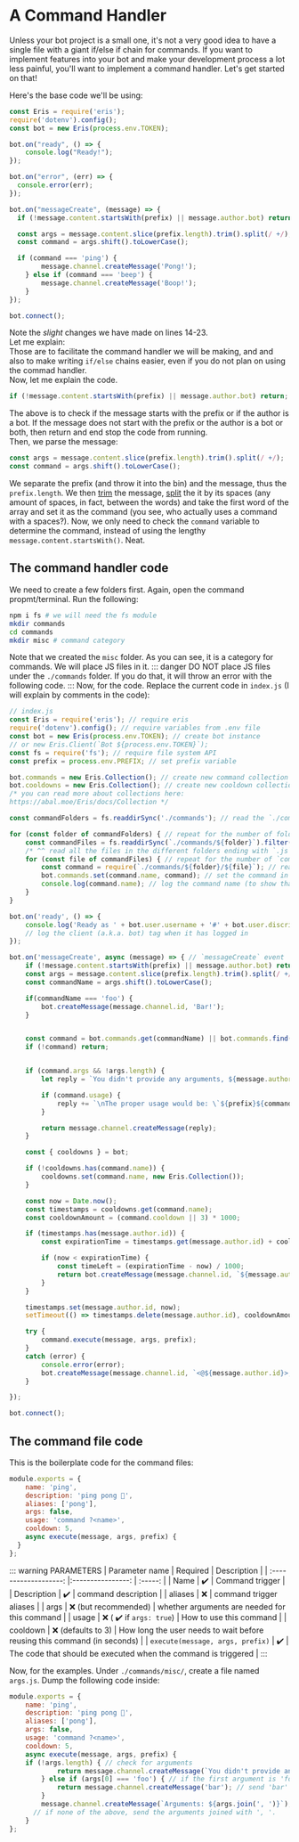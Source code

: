 # A Command Handler
Unless your bot project is a small one, it's not a very good idea to have a single file with a giant if/else if chain for commands. If you want to implement features into your bot and make your development process a lot less painful, you'll want to implement a command handler. Let's get started on that!  <br>

Here's the base code we'll be using:
```js
const Eris = require('eris');
require('dotenv').config();
const bot = new Eris(process.env.TOKEN);

bot.on("ready", () => {
    console.log("Ready!");
});

bot.on("error", (err) => {
  console.error(err);
});

bot.on("messageCreate", (message) => {
  if (!message.content.startsWith(prefix) || message.author.bot) return;

  const args = message.content.slice(prefix.length).trim().split(/ +/);
  const command = args.shift().toLowerCase();

  if (command === 'ping') {
		message.channel.createMessage('Pong!');
	} else if (command === 'beep') {
		message.channel.createMessage('Boop!');
	}
});

bot.connect();
```
Note the *slight* changes we have made on lines 14-23. <br>
Let me explain:<br>
Those are to facilitate the command handler we will be making, and and also to make writing `if/else` chains easier, even if you do not plan on using the commad handler. <br>
Now, let me explain the code.

```js
if (!message.content.startsWith(prefix) || message.author.bot) return;
```
The above is to check if the message starts with the prefix or if the author is a bot. If the message does not start with the prefix or the author is a bot or both, then return and end stop the code from running.
<br>
Then, we parse the message:
```js
const args = message.content.slice(prefix.length).trim().split(/ +/);
const command = args.shift().toLowerCase();
```
We separate the prefix (and throw it into the bin) and the message, thus the `prefix.length`. We then [trim](https://www.w3schools.com/jsref/jsref_trim_string.asp) the message, [split](https://www.w3schools.com/jsref/jsref_split.asp) the it by its spaces (any amount of spaces, in fact, between the words) and take the first word of the array and set it as the command (you see, who actually uses a command with a spaces?).
Now, we only need to check the `command` variable to determine the command, instead of using the lengthy `message.content.startsWith()`. Neat.

## The command handler code
We need to create a few folders first.
Again, open the command propmt/terminal. Run the following:
```bash
npm i fs # we will need the fs module
mkdir commands
cd commands
mkdir misc # command category
```
Note that we created the `misc` folder. As you can see, it is a category for commands. We will place JS files in it.
::: danger
DO NOT place JS files under the `./commands` folder. If you do that, it will throw an error with the following code.
:::
Now, for the code.
Replace the current code in `index.js` (I will explain by comments in the code):
```js
// index.js
const Eris = require('eris'); // require eris
require('dotenv').config(); // require variables from .env file
const bot = new Eris(process.env.TOKEN); // create bot instance
// or new Eris.Client(`Bot ${process.env.TOKEN}`);
const fs = require('fs'); // require file system API
const prefix = process.env.PREFIX; // set prefix variable

bot.commands = new Eris.Collection(); // create new command collection
bot.cooldowns = new Eris.Collection(); // create new cooldown collection
/* you can read more about collections here:
https://abal.moe/Eris/docs/Collection */

const commandFolders = fs.readdirSync('./commands'); // read the `./commands` directory for folders

for (const folder of commandFolders) { // repeat for the number of folders in `./commands`
	const commandFiles = fs.readdirSync(`./commands/${folder}`).filter(file => file.endsWith('.js'));
    /* ^^ read all the files in the different folders ending with `.js` under `./commands` ^^ */
	for (const file of commandFiles) { // repeat for the number of `commandFiles`
		const command = require(`./commands/${folder}/${file}`); // read the exported values in the `.js file`
		bot.commands.set(command.name, command); // set the command in the `commands` collection
		console.log(command.name); // log the command name (to show that it has loaded)
	}
}

bot.on('ready', () => {
	console.log('Ready as ' + bot.user.username + '#' + bot.user.discriminator);
    // log the client (a.k.a. bot) tag when it has logged in
});

bot.on('messageCreate', async (message) => { // `messageCreate` event
	if (!message.content.startsWith(prefix) || message.author.bot) return;
	const args = message.content.slice(prefix.length).trim().split(/ +/);
	const commandName = args.shift().toLowerCase();

	if(commandName === 'foo') {
		bot.createMessage(message.channel.id, 'Bar!');
	}


	const command = bot.commands.get(commandName) || bot.commands.find(cmd => cmd.aliases && cmd.aliases.includes(commandName));
	if (!command) return;


	if (command.args && !args.length) {
		let reply = `You didn't provide any arguments, ${message.author.mention}!`;

		if (command.usage) {
			reply += `\nThe proper usage would be: \`${prefix}${command.name} ${command.usage}\``;
		}

		return message.channel.createMessage(reply);
	}

	const { cooldowns } = bot;

	if (!cooldowns.has(command.name)) {
		cooldowns.set(command.name, new Eris.Collection());
	}

	const now = Date.now();
	const timestamps = cooldowns.get(command.name);
	const cooldownAmount = (command.cooldown || 3) * 1000;

	if (timestamps.has(message.author.id)) {
		const expirationTime = timestamps.get(message.author.id) + cooldownAmount;

		if (now < expirationTime) {
			const timeLeft = (expirationTime - now) / 1000;
			return bot.createMessage(message.channel.id, `${message.author.mention}, please wait ${timeLeft.toFixed(1)} more second(s) before reusing the \`${command.name}\` command.`);
		}
	}

	timestamps.set(message.author.id, now);
	setTimeout(() => timestamps.delete(message.author.id), cooldownAmount);

	try {
		command.execute(message, args, prefix);
	}
	catch (error) {
		console.error(error);
		bot.createMessage(message.channel.id, `<@${message.author.id}>, there was an error trying to execute that command!`);
	}

});

bot.connect();
```
## The command file code
This is the boilerplate code for the command files:
```js
module.exports = {
	name: 'ping',
	description: 'ping pong 🏓',
	aliases: ['pong'],
    args: false,
	usage: 'command ?<name>',
	cooldown: 5,
	async execute(message, args, prefix) {
  }
};
```
::: warning PARAMETERS
| Parameter name        | Required           | Description      |
| :-------------------: |:----------------:  | :-----:           |
| Name                  | :heavy_check_mark: | Command trigger  |
| Description           | :heavy_check_mark: | command description    |
| aliases               | :x:                |    command trigger aliases        |
| args   | :x: (but recommended)  | whether arguments are needed for this command  |
| usage   | :x: ( :heavy_check_mark: if `args: true`)  | How to use this command  |
| cooldown   | :x: (defaults to 3)  | How long the user needs to wait before reusing this command (in seconds)  |
| `execute(message, args, prefix)`  | :heavy_check_mark:  | The code that should be executed when the command is triggered  |
:::


Now, for the examples.
Under `./commands/misc/`, create a file named `args.js`.
Dump the following code inside:
```js
module.exports = {
	name: 'ping',
	description: 'ping pong 🏓',
	aliases: ['pong'],
    args: false,
	usage: 'command ?<name>',
	cooldown: 5,
	async execute(message, args, prefix) {
    if (!args.length) { // check for arguments
			return message.channel.createMessage(`You didn't provide any arguments, ${message.author}!`);
		} else if (args[0] === 'foo') { // if the first argument is 'foo' (the argument is an array)
			return message.channel.createMessage('bar'); // send 'bar'
		}
		message.channel.createMessage(`Arguments: ${args.join(', ')}`);
      // if none of the above, send the arguments joined with ', '.
	}
};
```
